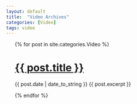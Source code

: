 ```yaml
---
layout: default
title:  "Video Archives"
categories: [Video]
tags: video
---
```


<ul class="correction">

  {% for post in site.categories.Video %}
    <h1><a href="{{ post.url }}">{{ post.title }}</a></h1>
    <span>{{ post.date | date_to_string }}</span>
      <span>{{ post.excerpt }}</span>
    
  {% endfor %}
  
</ul>

